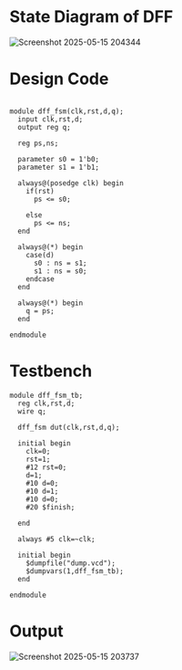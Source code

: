 # State Diagram of DFF
![Screenshot 2025-05-15 204344](https://github.com/user-attachments/assets/176ea0db-1501-4152-93ac-c7b0ee2db619)

# Design Code 
```

module dff_fsm(clk,rst,d,q);
  input clk,rst,d;
  output reg q;
  
  reg ps,ns;
  
  parameter s0 = 1'b0;
  parameter s1 = 1'b1;
  
  always@(posedge clk) begin
    if(rst)
      ps <= s0;
    
    else
      ps <= ns;
  end
  
  always@(*) begin
    case(d)
      s0 : ns = s1;
      s1 : ns = s0;
    endcase
  end
  
  always@(*) begin
    q = ps;
  end

endmodule

```

# Testbench
```
module dff_fsm_tb;
  reg clk,rst,d;
  wire q;
  
  dff_fsm dut(clk,rst,d,q);
  
  initial begin
    clk=0;
    rst=1;
    #12 rst=0;
    d=1;
    #10 d=0;
    #10 d=1;
    #10 d=0;
    #20 $finish;
    
  end
  
  always #5 clk=~clk;
  
  initial begin
    $dumpfile("dump.vcd");
    $dumpvars(1,dff_fsm_tb);
  end
  
endmodule
```

# Output
![Screenshot 2025-05-15 203737](https://github.com/user-attachments/assets/104f2f98-bdcd-4d84-9c03-3edc74b2f708)
